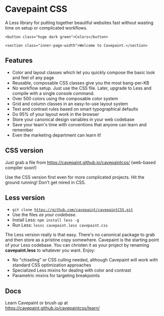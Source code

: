 # Cavepaint CSS

A Less library for putting together beautiful websites fast without wasting time on setup or complicated workflows.

```
<button class="huge dark green">Colors</button>
```

```
<section class="inner-page-width">Welcome to Cavepaint.</section>
```

## Features

* Color and layout classes which let you quickly compose the basic look and feel of any page 
* Reusable, composable CSS classes give you the most bang-per-KB
* No workflow setup. Just use the CSS file. Later, upgrade to Less and compile with a single console command.
* Over 500 colors using the composable color system
* Grid and column classes in an easy-to-use layout system
* Text and contrast rules based on smart typographical defaults
* Do 95% of your layout work in the browser
* Store your canonical design variables in your web codebase
* Save your team's time with conventions that anyone can learn and remember
* Even the marketing department can learn it!

## CSS version

Just grab a file from https://cavepaint.github.io/cavepaintcss/ (web-based compiler soon!)

Use the CSS version first even for more complicated projects. Hit the ground running! Don't get mired in CSS.

## Less version

* <code>git clone https://github.com/cavepaint/cavepaintCSS.git</code>
* Use the files <em>as your codebase</em>.
* Install Less: <code>npm install less -g</code>
* Run Less: <code>lessc cavepaint.less cavepaint.css</code>

The Less version really is that easy. There's no canonical package to grab and then store as a pristine copy somewhere. Cavepaint is the starting point of your Less codebase. You can christen it as your project by renaming **cavepaint.less** to whatever you want. Enjoy:

* No "chiseling" or CSS culling needed, although Cavepaint will work with standard CSS optimization approaches
* Specialized Less mixins for dealing with color and contrast
* Parametric mixins for targeting breakpoints


## Docs

Learn Cavepaint or brush up at https://cavepaint.github.io/cavepaintcss/learn/

